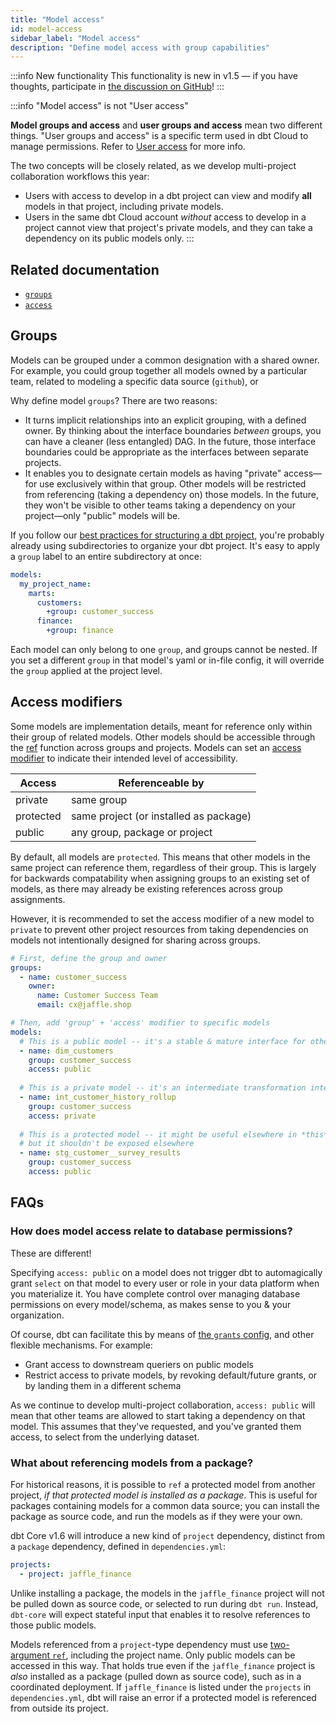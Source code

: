 ```yaml
---
title: "Model access"
id: model-access
sidebar_label: "Model access"
description: "Define model access with group capabilities"
---
```


:::info New functionality
This functionality is new in v1.5 — if you have thoughts, participate in [the discussion on GitHub](https://github.com/dbt-labs/dbt-core/discussions/6730)!
:::

:::info "Model access" is not "User access"

**Model groups and access** and **user groups and access** mean two different things. "User groups and access" is a specific term used in dbt Cloud to manage permissions. Refer to [User access](/docs/cloud/manage-access/about-user-access) for more info.

The two concepts will be closely related, as we develop multi-project collaboration workflows this year:
- Users with access to develop in a dbt project can view and modify **all** models in that project, including private models.
- Users in the same dbt Cloud account _without_ access to develop in a project cannot view that project's private models, and they can take a dependency on its public models only.
:::

## Related documentation
* [`groups`](build/groups)
* [`access`](resource-properties/access)

## Groups

Models can be grouped under a common designation with a shared owner. For example, you could group together all models owned by a particular team, related to modeling a specific data source (`github`), or 

Why define model `groups`? There are two reasons:
- It turns implicit relationships into an explicit grouping, with a defined owner. By thinking about the interface boundaries _between_ groups, you can have a cleaner (less entangled) DAG. In the future, those interface boundaries could be appropriate as the interfaces between separate projects.
- It enables you to designate certain models as having "private" access—for use exclusively within that group. Other models will be restricted from referencing (taking a dependency on) those models. In the future, they won't be visible to other teams taking a dependency on your project—only "public" models will be.

If you follow our [best practices for structuring a dbt project](how-we-structure/1-guide-overview), you're probably already using subdirectories to organize your dbt project. It's easy to apply a `group` label to an entire subdirectory at once:

<File name="dbt_project.yml">

```yml
models:
  my_project_name:
    marts:
      customers:
        +group: customer_success
      finance:
        +group: finance
```

</File>

Each model can only belong to one `group`, and groups cannot be nested. If you set a different `group` in that model's yaml or in-file config, it will override the `group` applied at the project level.

## Access modifiers

Some models are implementation details, meant for reference only within their group of related models. Other models should be accessible through the [ref](/reference/dbt-jinja-functions/ref) function across groups and projects. Models can set an [access modifier](https://en.wikipedia.org/wiki/Access_modifiers) to indicate their intended level of accessibility.

| Access    | Referenceable by                       |
|-----------|----------------------------------------|
| private   | same group                             |
| protected | same project (or installed as package) |
| public    | any group, package or project          |

By default, all models are `protected`. This means that other models in the same project can reference them, regardless of their group. This is largely for backwards compatability when assigning groups to an existing set of models, as there may already be existing references across group assignments.

However, it is recommended to set the access modifier of a new model to `private` to prevent other project resources from taking dependencies on models not intentionally designed for sharing across groups.

<File name="models/marts/customers.yml">

```yaml
# First, define the group and owner
groups:
  - name: customer_success
    owner:
      name: Customer Success Team
      email: cx@jaffle.shop

# Then, add 'group' + 'access' modifier to specific models
models:
  # This is a public model -- it's a stable & mature interface for other teams/projects
  - name: dim_customers
    group: customer_success
    access: public
    
  # This is a private model -- it's an intermediate transformation intended for use in this context *only*
  - name: int_customer_history_rollup
    group: customer_success
    access: private
    
  # This is a protected model -- it might be useful elsewhere in *this* project,
  # but it shouldn't be exposed elsewhere
  - name: stg_customer__survey_results
    group: customer_success
    access: public
```

</File>

## FAQs

### How does model access relate to database permissions?

These are different!

Specifying `access: public` on a model does not trigger dbt to automagically grant `select` on that model to every user or role in your data platform when you materialize it. You have complete control over managing database permissions on every model/schema, as makes sense to you & your organization.

Of course, dbt can facilitate this by means of [the `grants` config](resource-configs/grants), and other flexible mechanisms. For example:
- Grant access to downstream queriers on public models
- Restrict access to private models, by revoking default/future grants, or by landing them in a different schema

As we continue to develop multi-project collaboration, `access: public` will mean that other teams are allowed to start taking a dependency on that model. This assumes that they've requested, and you've granted them access, to select from the underlying dataset.

### What about referencing models from a package?

For historical reasons, it is possible to `ref` a protected model from another project, _if that protected model is installed as a package_. This is useful for packages containing models for a common data source; you can install the package as source code, and run the models as if they were your own.

dbt Core v1.6 will introduce a new kind of `project` dependency, distinct from a `package` dependency, defined in `dependencies.yml`:
```yml
projects:
  - project: jaffle_finance
```

Unlike installing a package, the models in the `jaffle_finance` project will not be pulled down as source code, or selected to run during `dbt run`. Instead, `dbt-core` will expect stateful input that enables it to resolve references to those public models.

Models referenced from a `project`-type dependency must use [two-argument `ref`](#two-argument-variant), including the project name. Only public models can be accessed in this way. That holds true even if the `jaffle_finance` project is _also_ installed as a package (pulled down as source code), such as in a coordinated deployment. If `jaffle_finance` is listed under the `projects` in `dependencies.yml`, dbt will raise an error if a protected model is referenced from outside its project.
